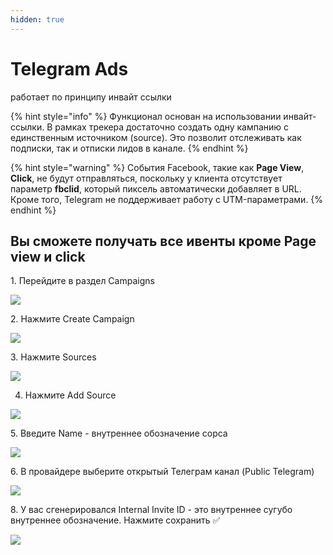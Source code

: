 ```yaml
---
hidden: true
---
```


# Telegram Ads

работает по принципу инвайт ссылки

{% hint style="info" %}
Функционал основан на использовании инвайт-ссылки. В рамках трекера достаточно создать одну кампанию с единственным источником (source). Это позволит отслеживать как подписки, так и отписки лидов в канале.
{% endhint %}

{% hint style="warning" %}
События Facebook, такие как **Page View**, **Click**, не будут отправляться, поскольку у клиента отсутствует параметр **fbclid**, который пиксель автоматически добавляет в URL. Кроме того, Telegram не поддерживает работу с UTM-параметрами.
{% endhint %}

## Вы сможете получать все ивенты кроме Page view и click



1\. Перейдите в раздел Campaigns

![](https://ajeuwbhvhr.cloudimg.io/colony-recorder.s3.amazonaws.com/files/2024-11-22/71349b3f-3566-4c41-a9aa-379d3f046714/user_cropped_screenshot.jpeg?tl_px=0,0\&br_px=1719,495\&force_format=jpeg\&q=100\&width=1120.0\&wat=1\&wat_opacity=1\&wat_gravity=northwest\&wat_url=https://colony-recorder.s3.amazonaws.com/images/watermarks/EAB308_standard.png\&wat_pad=327,81)

2\. Нажмите Create Campaign

![](https://ajeuwbhvhr.cloudimg.io/colony-recorder.s3.amazonaws.com/files/2024-11-22/2bccd483-880a-4ea2-8493-e2b52f8a0c29/user_cropped_screenshot.jpeg?tl_px=1019,0\&br_px=2739,807\&force_format=jpeg\&q=100\&width=1120.0\&wat=1\&wat_opacity=1\&wat_gravity=northwest\&wat_url=https://colony-recorder.s3.amazonaws.com/images/watermarks/EAB308_standard.png\&wat_pad=949,239)

3\. Нажмите Sources

![](https://ajeuwbhvhr.cloudimg.io/colony-recorder.s3.amazonaws.com/files/2024-11-22/50c62dff-e8e0-43e6-86b4-543896e7a82b/user_cropped_screenshot.jpeg?tl_px=0,0\&br_px=1719,643\&force_format=jpeg\&q=100\&width=1120.0\&wat=1\&wat_opacity=1\&wat_gravity=northwest\&wat_url=https://colony-recorder.s3.amazonaws.com/images/watermarks/EAB308_standard.png\&wat_pad=428,298)

4. Нажмите Add Source

![](https://ajeuwbhvhr.cloudimg.io/colony-recorder.s3.amazonaws.com/files/2024-11-22/516e90eb-3130-4eda-9812-d84a178ab289/user_cropped_screenshot.jpeg?tl_px=0,0\&br_px=1719,915\&force_format=jpeg\&q=100\&width=1120.0\&wat=1\&wat_opacity=1\&wat_gravity=northwest\&wat_url=https://colony-recorder.s3.amazonaws.com/images/watermarks/EAB308_standard.png\&wat_pad=147,453)

5\. Введите Name - внутреннее обозначение сорса&#x20;

![](https://ajeuwbhvhr.cloudimg.io/colony-recorder.s3.amazonaws.com/files/2024-11-22/6864ff01-9332-408f-97bc-f45f95e3599d/user_cropped_screenshot.jpeg?tl_px=0,221\&br_px=1719,1182\&force_format=jpeg\&q=100\&width=1120.0\&wat=1\&wat_opacity=1\&wat_gravity=northwest\&wat_url=https://colony-recorder.s3.amazonaws.com/images/watermarks/EAB308_standard.png\&wat_pad=217,277)

6\. В провайдере выберите открытый Телеграм канал (Public Telegram)

![](https://ajeuwbhvhr.cloudimg.io/colony-recorder.s3.amazonaws.com/files/2024-11-22/38a24d29-a987-4097-8e18-7500ce24999c/user_cropped_screenshot.jpeg?tl_px=0,438\&br_px=1719,1400\&force_format=jpeg\&q=100\&width=1120.0\&wat=1\&wat_opacity=1\&wat_gravity=northwest\&wat_url=https://colony-recorder.s3.amazonaws.com/images/watermarks/EAB308_standard.png\&wat_pad=141,414)

8\. У вас сгенерировался Internal Invite ID - это внутреннее сугубо внутреннее обозначение. Нажмите сохранить ✅

![](https://ajeuwbhvhr.cloudimg.io/colony-recorder.s3.amazonaws.com/files/2024-11-22/01831b6d-6609-4833-b9cc-c2f722f5bf91/user_cropped_screenshot.jpeg?tl_px=0,409\&br_px=1719,1370\&force_format=jpeg\&q=100\&width=1120.0\&wat=1\&wat_opacity=1\&wat_gravity=northwest\&wat_url=https://colony-recorder.s3.amazonaws.com/images/watermarks/EAB308_standard.png\&wat_pad=217,277)
